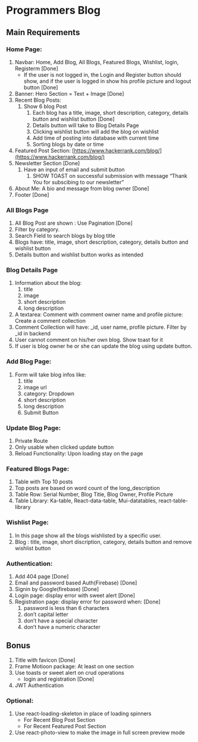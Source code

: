 # Programmers Blog

## Main Requirements

### Home Page:

1. Navbar: Home, Add Blog, All Blogs, Featured Blogs, Wishlist, login, Registerm [Done]
    - If the user is not logged in, the Login and Register button should show, and if the
    user is logged in show his profile picture and logout button [Done]
2. Banner: Hero Section = Text + Image [Done]
3. Recent Blog Posts: 
    1. Show 6 blog Post
        1. Each blog has a title, image, short description, category, details button and wishlist button [Done]
        2. Details button will take to Blog Details Page
        3. Clicking wishlist button will add the blog on wishlist
        4. Add time of posting into database with current time
        5. Sorting blogs by date or time
4. Featured Post Section: [https://www.hackerrank.com/blog/](https://www.hackerrank.com/blog/)
5. Newsletter Section [Done]
    1. Have an input of email and submit button
        1. SHOW TOAST on successful submission with message “Thank You for subscibing to our newsletter”
6. About Me: A bio and message from blog owner [Done]
7. Footer [Done]

### All Blogs Page

1. All Blog Post are shown : Use Pagination [Done]
2. Filter by category. 
3. Search Field to search blogs by blog title
4. Blogs have: title, image, short description, category, details button and wishlist button
5. Details button and wishlist button works as intended

### Blog Details Page

1. Information about the blog:
    1. title
    2. image
    3. short description
    4. long description
2. A textarea: Comment with comment owner name and profile picture: Create a comment collection
3. Comment Collection will have: _id, user name, profile picture. Filter by _id in backend
4. User cannot comment on his/her own blog. Show toast for it
5. If user is blog owner he or she can update the blog using update button.

### Add Blog Page:

1. Form will take blog infos like:
    1. title
    2. image url
    3. category: Dropdown 
    4. short description
    5. long description
    6. Submit Button

### Update Blog Page:

1. Private Route
2. Only usable when clicked update button
3. Reload Functionality: Upon loading stay on the page

### Featured Blogs Page:

1. Table with Top 10 posts
2. Top posts are based on word count of the long_description
3. Table Row: Serial Number, Blog Titie, Blog Owner, Profile Picture
4. Table Library: Ka-table, React-data-table, Mui-datatables, react-table-library

### Wishlist Page:

1. In this page show all the blogs wishlisted by a specific user.
2. Blog : title, image, short discription, category, details button and remove wishlist button

### Authentication:

1. Add 404 page [Done]
2. Email and password based Auth(Firebase) [Done]
3. Signin by Google(firebase) [Done]
4. Login page: display error with sweet alert [Done]
5. Registration page: display error for password when: [Done]
    1. password is less than 6 characters
    2. don’t capital letter
    3. don’t have a special character
    4. don’t have a numeric character

## Bonus
1. Title with favicon [Done]
2. Frame Motioon package: At least on one section
3. Use toasts or sweet alert on crud operations 
    - login and registration [Done]
4. JWT Authentication

### Optional:

1. Use react-loading-skeleton in place of loading spinners
    - For Recent Blog Post Section
    - For Recent Featured Post Section
2. Use react-photo-view to make the image in full screen preview mode
